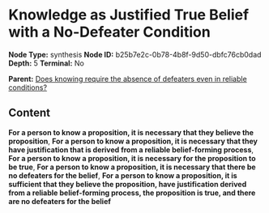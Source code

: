 # Knowledge as Justified True Belief with a No-Defeater Condition

**Node Type:** synthesis
**Node ID:** b25b7e2c-0b78-4b8f-9d50-dbfc76cb0dad
**Depth:** 5
**Terminal:** No

**Parent:** [Does knowing require the absence of defeaters even in reliable conditions?](does-knowing-require-the-absence-of-defeaters-even-in-reliable-conditions-antithesis-d2497eb4-b574-4907-b96f-a851f8401e9e.md)

## Content

**For a person to know a proposition, it is necessary that they believe the proposition**, **For a person to know a proposition, it is necessary that they have justification that is derived from a reliable belief-forming process**, **For a person to know a proposition, it is necessary for the proposition to be true**, **For a person to know a proposition, it is necessary that there be no defeaters for the belief**, **For a person to know a proposition, it is sufficient that they believe the proposition, have justification derived from a reliable belief-forming process, the proposition is true, and there are no defeaters for the belief**
